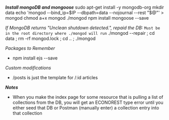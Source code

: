***Install mongoDB and mongoose***
sudo apt-get install -y mongodb-org
mkdir data
echo 'mongod --bind_ip=$IP --dbpath=data --nojournal --rest "$@"' > mongod
chmod a+x mongod
./mongod
npm install mongoose --save
    
*If MongoDB returns "Unclean shutdown detected.", repaid the DB:* `Must be in the root directory where ./mongod will run`
./mongod --repair ; cd data ; rm -rf mongod.lock ; cd .. ; ./mongod

*Packages to Remember*
- npm install ejs --save

*Custom modifications*
- /posts is just the template for /:id articles

*****Notes*****
- When you make the index page for some resource that is pulling a list of collections from the DB, you will get an ECONOREST type error until you either seed that DB or Postman (manually enter) a collection entry into that collection